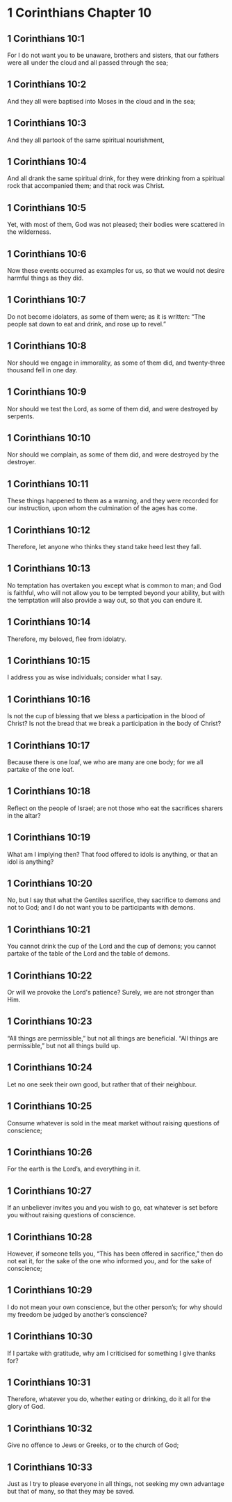# 1 Corinthians Chapter 10

## 1 Corinthians 10:1

For I do not want you to be unaware, brothers and sisters, that our fathers were all under the cloud and all passed through the sea;

## 1 Corinthians 10:2

And they all were baptised into Moses in the cloud and in the sea;

## 1 Corinthians 10:3

And they all partook of the same spiritual nourishment,

## 1 Corinthians 10:4

And all drank the same spiritual drink, for they were drinking from a spiritual rock that accompanied them; and that rock was Christ.

## 1 Corinthians 10:5

Yet, with most of them, God was not pleased; their bodies were scattered in the wilderness.

## 1 Corinthians 10:6

Now these events occurred as examples for us, so that we would not desire harmful things as they did.

## 1 Corinthians 10:7

Do not become idolaters, as some of them were; as it is written: “The people sat down to eat and drink, and rose up to revel.”

## 1 Corinthians 10:8

Nor should we engage in immorality, as some of them did, and twenty-three thousand fell in one day.

## 1 Corinthians 10:9

Nor should we test the Lord, as some of them did, and were destroyed by serpents.

## 1 Corinthians 10:10

Nor should we complain, as some of them did, and were destroyed by the destroyer.

## 1 Corinthians 10:11

These things happened to them as a warning, and they were recorded for our instruction, upon whom the culmination of the ages has come.

## 1 Corinthians 10:12

Therefore, let anyone who thinks they stand take heed lest they fall.

## 1 Corinthians 10:13

No temptation has overtaken you except what is common to man; and God is faithful, who will not allow you to be tempted beyond your ability, but with the temptation will also provide a way out, so that you can endure it.

## 1 Corinthians 10:14

Therefore, my beloved, flee from idolatry.

## 1 Corinthians 10:15

I address you as wise individuals; consider what I say.

## 1 Corinthians 10:16

Is not the cup of blessing that we bless a participation in the blood of Christ? Is not the bread that we break a participation in the body of Christ?

## 1 Corinthians 10:17

Because there is one loaf, we who are many are one body; for we all partake of the one loaf.

## 1 Corinthians 10:18

Reflect on the people of Israel; are not those who eat the sacrifices sharers in the altar?

## 1 Corinthians 10:19

What am I implying then? That food offered to idols is anything, or that an idol is anything?

## 1 Corinthians 10:20

No, but I say that what the Gentiles sacrifice, they sacrifice to demons and not to God; and I do not want you to be participants with demons.

## 1 Corinthians 10:21

You cannot drink the cup of the Lord and the cup of demons; you cannot partake of the table of the Lord and the table of demons.

## 1 Corinthians 10:22

Or will we provoke the Lord's patience? Surely, we are not stronger than Him.

## 1 Corinthians 10:23

“All things are permissible,” but not all things are beneficial. “All things are permissible,” but not all things build up.

## 1 Corinthians 10:24

Let no one seek their own good, but rather that of their neighbour.

## 1 Corinthians 10:25

Consume whatever is sold in the meat market without raising questions of conscience;

## 1 Corinthians 10:26

For the earth is the Lord’s, and everything in it.

## 1 Corinthians 10:27

If an unbeliever invites you and you wish to go, eat whatever is set before you without raising questions of conscience.

## 1 Corinthians 10:28

However, if someone tells you, “This has been offered in sacrifice,” then do not eat it, for the sake of the one who informed you, and for the sake of conscience;

## 1 Corinthians 10:29

I do not mean your own conscience, but the other person’s; for why should my freedom be judged by another’s conscience?

## 1 Corinthians 10:30

If I partake with gratitude, why am I criticised for something I give thanks for?

## 1 Corinthians 10:31

Therefore, whatever you do, whether eating or drinking, do it all for the glory of God.

## 1 Corinthians 10:32

Give no offence to Jews or Greeks, or to the church of God;

## 1 Corinthians 10:33

Just as I try to please everyone in all things, not seeking my own advantage but that of many, so that they may be saved.
